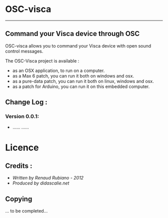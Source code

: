# OSC-visca
---
## Command your Visca device through OSC

OSC-visca allows you to command your Visca device with open sound control messages.

The OSC-Visca project is available : 
*	as an OSX application, to run on a computer.
*	as a Max 6 patch, you can run it both on windows and osx.
*	as a pure-data patch, you can run it both on linux, windows and osx.
*	as a patch for Arduino, you can run it on this embedded computer.



## Change Log : 

### Version 0.0.1: 
* ……
    *……*

# Licence
## Credits : 
* *Written by Renaud Rubiano - 2012*
* *Produced by didascalie.net*

## Copying
… to be completed…